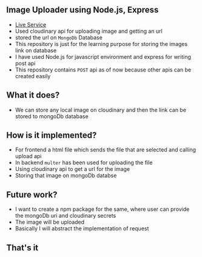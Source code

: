 ## Image Uploader using Node.js, Express
- [Live Service](https://image-uploader-l0xs.onrender.com/)
- Used cloudinary api for uploading image and getting an url
- stored the url on `MongoDb` Database
- This repository is just for the learning purpose for storing the images link on database
- I have used Node.js for javascript environment and express for writing post api 
- This repository contains `POST` api as of now because other apis can be created easily


## What it does?
- We can store any local image on cloudinary and then the link can be stored to mongoDb database

## How is it implemented?
- For frontend a html file which sends the file that are selected and calling upload api 
- In backend `multer` has been used for uploading the file 
- Using cloudinary api to get a url for the image
- Storing that image on mongoDb databse

## Future work?
- I want to create a npm package for the same, where user can provide the mongoDb uri and cloudinary secrets
- The image will be uploaded
- Basically I will abstract the implementation of request 

## That's it
